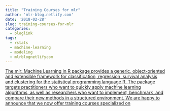 ```yaml
---
title: "Training Courses for mlr"
author: 'mlr-blog.netlify.com'
date: '2018-02-28'
slug: training-courses-for-mlr
categories:
  - bloglink
tags:
  - rstats
  - machine-learning
  - modeling
  - mlrblognetlifycom
---
```


[The mlr: Machine Learning in R package provides a generic, object-oriented and extensible framework for classification, regression, survival analysis and clustering for the statistical programming language R. The package targets practitioners who want to quickly apply machine learning algorithms, as well as researchers who want to implement, benchmark, and compare their new methods in a structured environment. We are happy to announce that we now offer training courses specialized on<i class="fas fa-external-link-alt"></i>](https://mlr-blog.netlify.com/post/2018-02-28-mlr-training-courses/)

